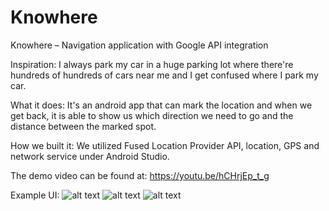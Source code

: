 # Knowhere
Knowhere – Navigation application with Google API integration

Inspiration:
I always park my car in a huge parking lot where there're hundreds of hundreds of cars near me and I get confused where I park my car.

What it does:
It's an android app that can mark the location and when we get back, it is able to show us which direction we need to go and the distance between the marked spot.

How we built it:
We utilized Fused Location Provider API, location, GPS and network service under Android Studio.

The demo video can be found at:
https://youtu.be/hCHrjEp_t_g

Example UI:
![alt text](https://ibb.co/Th43M5j)
![alt text](https://ibb.co/VLTfGFf)
![alt text](https://ibb.co/t2VqLRW)


